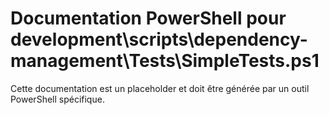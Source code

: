 # Documentation PowerShell pour development\scripts\dependency-management\Tests\SimpleTests.ps1

Cette documentation est un placeholder et doit être générée par un outil PowerShell spécifique.
